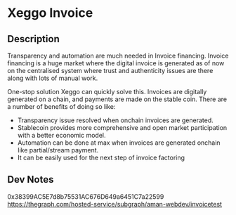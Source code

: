 # Xeggo Invoice

## Description
Transparency and automation are much needed in Invoice financing. Invoice financing is a huge market where the digital invoice is generated as of now on the centralised system where trust and authenticity issues are there along with lots of manual work.

One-stop solution Xeggo can quickly solve this. Invoices are digitally generated on a chain, and payments are made on the stable coin.
There are a number of benefits of doing so like:
* Transparency issue resolved when onchain invoices are generated.
* Stablecoin provides more comprehensive and open market participation with a better economic model.
* Automation can be done at max when invoices are generated onchain like partial/stream payment.
* It can be easily used for the next step of invoice factoring


## Dev Notes
0x38399AC5E7d8b75531AC676D649a6451C7a22599
https://thegraph.com/hosted-service/subgraph/aman-webdev/invoicetest
